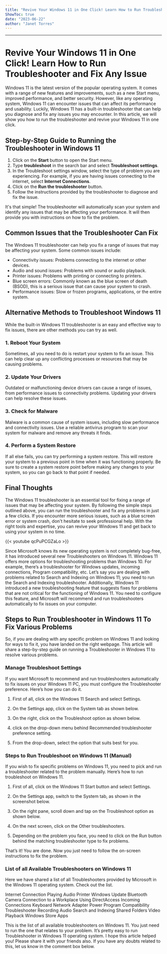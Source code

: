 ```yaml
---
title: "Revive Your Windows 11 in One Click! Learn How to Run Troubleshooter and Fix Any Issue."
ShowToc: true 
date: "2023-06-22"
author: "Janet Torres"
---
```

*****
# Revive Your Windows 11 in One Click! Learn How to Run Troubleshooter and Fix Any Issue

Windows 11 is the latest version of the popular operating system. It comes with a range of new features and improvements, such as a new Start menu, improved performance, and better security. However, like any operating system, Windows 11 can encounter issues that can affect its performance and usability. Luckily, Windows 11 has a built-in troubleshooter that can help you diagnose and fix any issues you may encounter. In this article, we will show you how to run the troubleshooter and revive your Windows 11 in one click.

## Step-by-Step Guide to Running the Troubleshooter in Windows 11

1. Click on the **Start** button to open the Start menu.
2. Type **troubleshoot** in the search bar and select **Troubleshoot settings**.
3. In the Troubleshoot settings window, select the type of problem you are experiencing. For example, if you are having issues connecting to the internet, select **Internet Connections**.
4. Click on the **Run the troubleshooter** button.
5. Follow the instructions provided by the troubleshooter to diagnose and fix the issue.

It's that simple! The troubleshooter will automatically scan your system and identify any issues that may be affecting your performance. It will then provide you with instructions on how to fix the problem.

## Common Issues that the Troubleshooter Can Fix

The Windows 11 troubleshooter can help you fix a range of issues that may be affecting your system. Some common issues include:

- Connectivity issues: Problems connecting to the internet or other devices.
- Audio and sound issues: Problems with sound or audio playback.
- Printer issues: Problems with printing or connecting to printers.
- Blue screen errors: Commonly known as the blue screen of death (BSOD), this is a serious issue that can cause your system to crash.
- Performance issues: Slow or frozen programs, applications, or the entire system.

## Alternative Methods to Troubleshoot Windows 11

While the built-in Windows 11 troubleshooter is an easy and effective way to fix issues, there are other methods you can try as well.

### 1. Reboot Your System

Sometimes, all you need to do is restart your system to fix an issue. This can help clear up any conflicting processes or resources that may be causing problems.

### 2. Update Your Drivers

Outdated or malfunctioning device drivers can cause a range of issues, from performance issues to connectivity problems. Updating your drivers can help resolve these issues.

### 3. Check for Malware

Malware is a common cause of system issues, including slow performance and connectivity issues. Use a reliable antivirus program to scan your system for malware and remove any threats it finds.

### 4. Perform a System Restore

If all else fails, you can try performing a system restore. This will restore your system to a previous point in time when it was functioning properly. Be sure to create a system restore point before making any changes to your system, so you can go back to that point if needed.

## Final Thoughts

The Windows 11 troubleshooter is an essential tool for fixing a range of issues that may be affecting your system. By following the simple steps outlined above, you can run the troubleshooter and fix any problems in just a few clicks. If you encounter more serious issues, such as a blue screen error or system crash, don't hesitate to seek professional help. With the right tools and expertise, you can revive your Windows 11 and get back to using your system in no time.

{{< youtube qcPuPCGZaLo >}} 



Since Microsoft knows its new operating system is not completely bug-free, it has introduced several new Troubleshooters on Windows 11. Windows 11 offers more options for troubleshooting problems than Windows 10. For example, there’s a troubleshooter for Windows updates, incoming connections, Program compatibility, etc.
Let’s say you are dealing with problems related to Search and Indexing on Windows 11; you need to run the Search and Indexing troubleshooter. Additionally, Windows 11 introduced a new troubleshooting feature that suggests fixes for problems that are not critical for the functioning of Windows 11. You need to configure this feature, and Microsoft will recommend and run troubleshooters automatically to fix issues on your computer.

 
## Steps to Run Troubleshooter in Windows 11 To Fix Various Problems


So, if you are dealing with any specific problem on Windows 11 and looking for ways to fix it, you have landed on the right webpage. This article will share a step-by-step guide on running a Troubleshooter in Windows 11 to resolve various problems.

 
### Manage Troubleshoot Settings


If you want Microsoft to recommend and run troubleshooters automatically to fix issues on your Windows 11 PC, you must configure the Troubleshooter preference. Here’s how you can do it.
1. First of all, click on the Windows 11 Search and select Settings.

2. On the Settings app, click on the System tab as shown below.

3. On the right, click on the Troubleshoot option as shown below.

4. click on the drop-down menu behind Recommended troubleshooter preference setting.

5. From the drop-down, select the option that suits best for you.


 
### Steps to Run Troubleshoot on Windows 11 (Manual)


If you wish to fix specific problems on Windows 11, you need to pick and run a troubleshooter related to the problem manually. Here’s how to run troubleshoot on Windows 11.
1. First of all, click on the Windows 11 Start button and select Settings.

2. On the Settings app, switch to the System tab, as shown in the screenshot below.

3. On the right pane, scroll down and tap on the Troubleshoot option as shown below.

4. On the next screen, click on the Other troubleshooters.

5. Depending on the problem you face, you need to click on the Run button behind the matching troubleshooter type to fix problems.

That’s it! You are done. Now you just need to follow the on-screen instructions to fix the problem.

 
### List of all Available Troubleshooters on Windows 11


Here we have shared a list of all Troubleshooters provided by Microsoft in the Windows 11 operating system. Check out the list.

 

Internet Connection
Playing Audio
Printer
Windows Update
Bluetooth
Camera
Connection to a Workplace Using DirectAccess
Incoming Connections
Keyboard
Network Adapter
Power
Program Compatibility Troubleshooter
Recording Audio
Search and Indexing
Shared Folders
Video Playback
Windows Store Apps



This is the list of all available troubleshooters on Windows 11. You just need to run the one that relates to your problem.
It’s pretty easy to run Troubleshooter in Windows 11 operating system. I hope this article helped you! Please share it with your friends also. If you have any doubts related to this, let us know in the comment box below.





